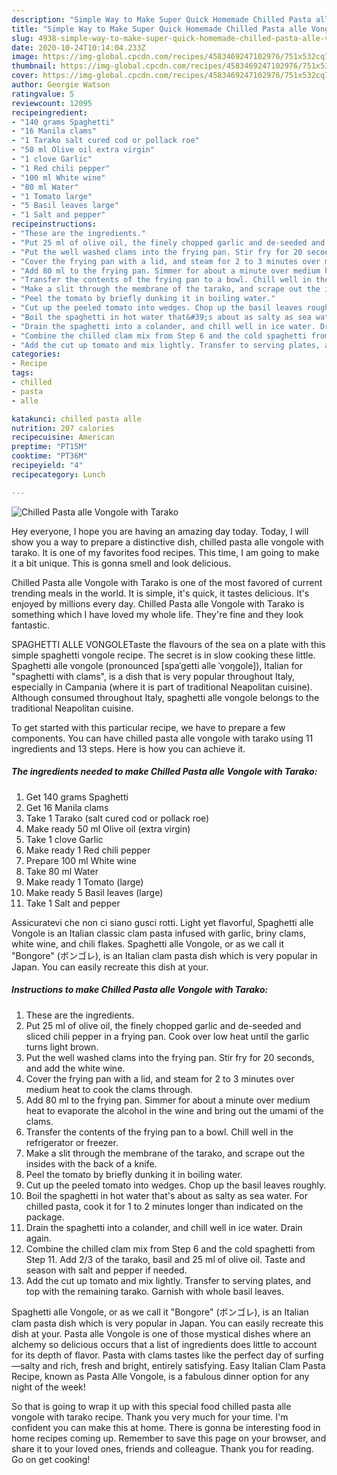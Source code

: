 ```yaml
---
description: "Simple Way to Make Super Quick Homemade Chilled Pasta alle Vongole with Tarako"
title: "Simple Way to Make Super Quick Homemade Chilled Pasta alle Vongole with Tarako"
slug: 4938-simple-way-to-make-super-quick-homemade-chilled-pasta-alle-vongole-with-tarako
date: 2020-10-24T10:14:04.233Z
image: https://img-global.cpcdn.com/recipes/4583469247102976/751x532cq70/chilled-pasta-alle-vongole-with-tarako-recipe-main-photo.jpg
thumbnail: https://img-global.cpcdn.com/recipes/4583469247102976/751x532cq70/chilled-pasta-alle-vongole-with-tarako-recipe-main-photo.jpg
cover: https://img-global.cpcdn.com/recipes/4583469247102976/751x532cq70/chilled-pasta-alle-vongole-with-tarako-recipe-main-photo.jpg
author: Georgie Watson
ratingvalue: 5
reviewcount: 12095
recipeingredient:
- "140 grams Spaghetti"
- "16 Manila clams"
- "1 Tarako salt cured cod or pollack roe"
- "50 ml Olive oil extra virgin"
- "1 clove Garlic"
- "1 Red chili pepper"
- "100 ml White wine"
- "80 ml Water"
- "1 Tomato large"
- "5 Basil leaves large"
- "1 Salt and pepper"
recipeinstructions:
- "These are the ingredients."
- "Put 25 ml of olive oil, the finely chopped garlic and de-seeded and sliced chili pepper in a frying pan. Cook over low heat until the garlic turns light brown."
- "Put the well washed clams into the frying pan. Stir fry for 20 seconds, and add the white wine."
- "Cover the frying pan with a lid, and steam for 2 to 3 minutes over medium heat to cook the clams through."
- "Add 80 ml to the frying pan. Simmer for about a minute over medium heat to evaporate the alcohol in the wine and bring out the umami of the clams."
- "Transfer the contents of the frying pan to a bowl. Chill well in the refrigerator or freezer."
- "Make a slit through the membrane of the tarako, and scrape out the insides with the back of a knife."
- "Peel the tomato by briefly dunking it in boiling water."
- "Cut up the peeled tomato into wedges. Chop up the basil leaves roughly."
- "Boil the spaghetti in hot water that&#39;s about as salty as sea water. For chilled pasta, cook it for 1 to 2 minutes longer than indicated on the package."
- "Drain the spaghetti into a colander, and chill well in ice water. Drain again."
- "Combine the chilled clam mix from Step 6 and the cold spaghetti from Step 11. Add 2/3 of the tarako, basil and 25 ml of olive oil. Taste and season with salt and pepper if needed."
- "Add the cut up tomato and mix lightly. Transfer to serving plates, and top with the remaining tarako. Garnish with whole basil leaves."
categories:
- Recipe
tags:
- chilled
- pasta
- alle

katakunci: chilled pasta alle 
nutrition: 207 calories
recipecuisine: American
preptime: "PT15M"
cooktime: "PT36M"
recipeyield: "4"
recipecategory: Lunch

---
```



![Chilled Pasta alle Vongole with Tarako](https://img-global.cpcdn.com/recipes/4583469247102976/751x532cq70/chilled-pasta-alle-vongole-with-tarako-recipe-main-photo.jpg)

Hey everyone, I hope you are having an amazing day today. Today, I will show you a way to prepare a distinctive dish, chilled pasta alle vongole with tarako. It is one of my favorites food recipes. This time, I am going to make it a bit unique. This is gonna smell and look delicious.

Chilled Pasta alle Vongole with Tarako is one of the most favored of current trending meals in the world. It is simple, it's quick, it tastes delicious. It's enjoyed by millions every day. Chilled Pasta alle Vongole with Tarako is something which I have loved my whole life. They're fine and they look fantastic.

SPAGHETTI ALLE VONGOLETaste the flavours of the sea on a plate with this simple spaghetti vongole recipe. The secret is in slow cooking these little. Spaghetti alle vongole (pronounced [spaˈɡetti alle ˈvoŋɡole]), Italian for &#34;spaghetti with clams&#34;, is a dish that is very popular throughout Italy, especially in Campania (where it is part of traditional Neapolitan cuisine). Although consumed throughout Italy, spaghetti alle vongole belongs to the traditional Neapolitan cuisine.


To get started with this particular recipe, we have to prepare a few components. You can have chilled pasta alle vongole with tarako using 11 ingredients and 13 steps. Here is how you can achieve it.

<!--inarticleads1-->

##### The ingredients needed to make Chilled Pasta alle Vongole with Tarako:

1. Get 140 grams Spaghetti
1. Get 16 Manila clams
1. Take 1 Tarako (salt cured cod or pollack roe)
1. Make ready 50 ml Olive oil (extra virgin)
1. Take 1 clove Garlic
1. Make ready 1 Red chili pepper
1. Prepare 100 ml White wine
1. Take 80 ml Water
1. Make ready 1 Tomato (large)
1. Make ready 5 Basil leaves (large)
1. Take 1 Salt and pepper


Assicuratevi che non ci siano gusci rotti. Light yet flavorful, Spaghetti alle Vongole is an Italian classic clam pasta infused with garlic, briny clams, white wine, and chili flakes. Spaghetti alle Vongole, or as we call it &#34;Bongore&#34; (ボンゴレ), is an Italian clam pasta dish which is very popular in Japan. You can easily recreate this dish at your. 

<!--inarticleads2-->

##### Instructions to make Chilled Pasta alle Vongole with Tarako:

1. These are the ingredients.
1. Put 25 ml of olive oil, the finely chopped garlic and de-seeded and sliced chili pepper in a frying pan. Cook over low heat until the garlic turns light brown.
1. Put the well washed clams into the frying pan. Stir fry for 20 seconds, and add the white wine.
1. Cover the frying pan with a lid, and steam for 2 to 3 minutes over medium heat to cook the clams through.
1. Add 80 ml to the frying pan. Simmer for about a minute over medium heat to evaporate the alcohol in the wine and bring out the umami of the clams.
1. Transfer the contents of the frying pan to a bowl. Chill well in the refrigerator or freezer.
1. Make a slit through the membrane of the tarako, and scrape out the insides with the back of a knife.
1. Peel the tomato by briefly dunking it in boiling water.
1. Cut up the peeled tomato into wedges. Chop up the basil leaves roughly.
1. Boil the spaghetti in hot water that&#39;s about as salty as sea water. For chilled pasta, cook it for 1 to 2 minutes longer than indicated on the package.
1. Drain the spaghetti into a colander, and chill well in ice water. Drain again.
1. Combine the chilled clam mix from Step 6 and the cold spaghetti from Step 11. Add 2/3 of the tarako, basil and 25 ml of olive oil. Taste and season with salt and pepper if needed.
1. Add the cut up tomato and mix lightly. Transfer to serving plates, and top with the remaining tarako. Garnish with whole basil leaves.


Spaghetti alle Vongole, or as we call it &#34;Bongore&#34; (ボンゴレ), is an Italian clam pasta dish which is very popular in Japan. You can easily recreate this dish at your. Pasta alle Vongole is one of those mystical dishes where an alchemy so delicious occurs that a list of ingredients does little to account for its depth of flavor. Pasta with clams tastes like the perfect day of surfing—salty and rich, fresh and bright, entirely satisfying. Easy Italian Clam Pasta Recipe, known as Pasta Alle Vongole, is a fabulous dinner option for any night of the week! 

So that is going to wrap it up with this special food chilled pasta alle vongole with tarako recipe. Thank you very much for your time. I'm confident you can make this at home. There is gonna be interesting food in home recipes coming up. Remember to save this page on your browser, and share it to your loved ones, friends and colleague. Thank you for reading. Go on get cooking!
